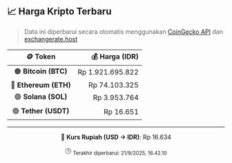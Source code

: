 

<!-- HARGA_KRIPTO -->
## 📈 Harga Kripto Terbaru

> Data ini diperbarui secara otomatis menggunakan [CoinGecko API](https://www.coingecko.com/) dan [exchangerate.host](https://exchangerate.host/)

<div align="center">

| 🪙 Token | 💰 Harga (IDR) |
|:------:|---------------:|
| 🟠 **Bitcoin (BTC)**   | Rp 1.921.695.822 |
| 🔵 **Ethereum (ETH)**  | Rp 74.103.325 |
| 🟣 **Solana (SOL)**    | Rp 3.953.764 |
| 🟢 **Tether (USDT)**   | Rp 16.651 |

---

💱 **Kurs Rupiah (USD → IDR)**: Rp 16.634

🕒 <sub>Terakhir diperbarui: 21/9/2025, 16.42.10</sub>

</div>
<!-- /HARGA_KRIPTO -->